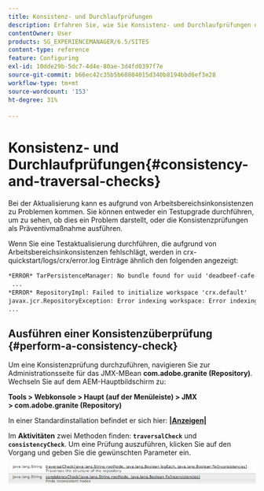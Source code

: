 ```yaml
---
title: Konsistenz- und Durchlaufprüfungen
description: Erfahren Sie, wie Sie Konsistenz- und Durchlaufprüfungen durchführen.
contentOwner: User
products: SG_EXPERIENCEMANAGER/6.5/SITES
content-type: reference
feature: Configuring
exl-id: 10dde29b-5dc7-4d4e-80ae-3d4fd0397f7e
source-git-commit: b66ec42c35b5b60804015d340b8194bbd6ef3e28
workflow-type: tm+mt
source-wordcount: '153'
ht-degree: 31%

---
```


# Konsistenz- und Durchlaufprüfungen{#consistency-and-traversal-checks}

Bei der Aktualisierung kann es aufgrund von Arbeitsbereichsinkonsistenzen zu Problemen kommen. Sie können entweder ein Testupgrade durchführen, um zu sehen, ob dies ein Problem darstellt, oder die Konsistenzprüfungen als Präventivmaßnahme ausführen.

Wenn Sie eine Testaktualisierung durchführen, die aufgrund von Arbeitsbereichsinkonsistenzen fehlschlägt, werden in crx-quickstart/logs/crx/error.log Einträge ähnlich den folgenden angezeigt:

```xml
*ERROR* TarPersistenceManager: No bundle found for uuid 'deadbeef-cafe-babe-cafe-babecafebabe'
 ...
*ERROR* RepositoryImpl: Failed to initialize workspace 'crx.default'
javax.jcr.RepositoryException: Error indexing workspace: Error indexing workspace: Error indexing workspace
...
```

## Ausführen einer Konsistenzüberprüfung {#perform-a-consistency-check}

Um eine Konsistenzprüfung durchzuführen, navigieren Sie zur Administrationsseite für das JMX-MBean **com.adobe.granite (Repository)**. Wechseln Sie auf dem AEM-Hauptbildschirm zu:

**Tools > Webkonsole > Haupt (auf der Menüleiste) > JMX > com.adobe.granite (Repository)**

In einer Standardinstallation befindet er sich hier: **[|Anzeigen|](http://localhost:4502/system/console/jmx/com.adobe.granite%3Atype%3DRepository)**

Im **Aktivitäten** zwei Methoden finden: **`traversalCheck`** und **`consistencyCheck`**. Um eine Prüfung auszuführen, klicken Sie auf den Vorgang und geben Sie die gewünschten Parameter ein.

![chlimage_1-117](assets/chlimage_1-117.png)
